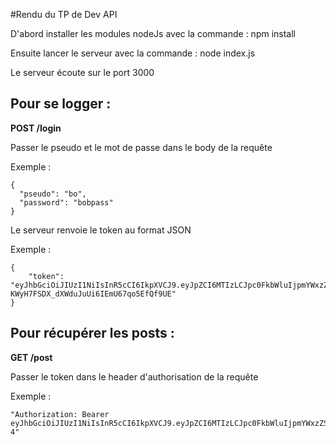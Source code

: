 #Rendu du TP de Dev API 

D'abord installer les modules nodeJs avec la commande : npm install

Ensuite lancer le serveur avec la commande : node index.js

Le serveur écoute sur le port 3000

## Pour se logger : 

**POST /login**

Passer le pseudo et le mot de passe dans le body de la requête 

Exemple :
```
{
  "pseudo": "bo",
  "password": "bobpass"
}
```

Le serveur renvoie le token au format JSON 

Exemple : 
```
{
    "token": "eyJhbGciOiJIUzI1NiIsInR5cCI6IkpXVCJ9.eyJpZCI6MTIzLCJpc0FkbWluIjpmYWxzZSwiaWF0IjoxNzA0ODE4NTU1LCJleHAiOjE3MDQ5MDQ5NTV9._htZq2-KWyH7FSDX_dXWduJuUi6IEmU67qo5EfQf9UE"
}
```

## Pour récupérer les posts : 

**GET /post**

Passer le token dans le header d'authorisation de la requête

Exemple :
```
"Authorization: Bearer eyJhbGciOiJIUzI1NiIsInR5cCI6IkpXVCJ9.eyJpZCI6MTIzLCJpc0FkbWluIjpmYWxzZSwiaWF0IjoxNzA0ODE0NjQ1LCJleHAiOjE3MDQ5MDEwNDV9.B9BifNzHyrFsra5hN1f5JqM7HnsbSQWo0waA4CPIQ-4"
```
